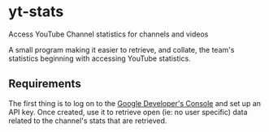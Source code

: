 # yt-stats
Access YouTube Channel statistics for channels and videos

A small program making it easier to retrieve, and collate, the team's statistics beginning with accessing YouTube statistics.

## Requirements

The first thing is to log on to the [Google Developer's Console](https://console.developers.google.com) and set up an API key.  Once created, use it to retrieve open (ie: no user specific) data related to the channel's stats that are retrieved.
